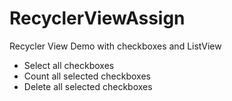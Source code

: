 # RecyclerViewAssign
Recycler View Demo with checkboxes and ListView
+ Select all checkboxes
+ Count all selected checkboxes
+ Delete all selected checkboxes
